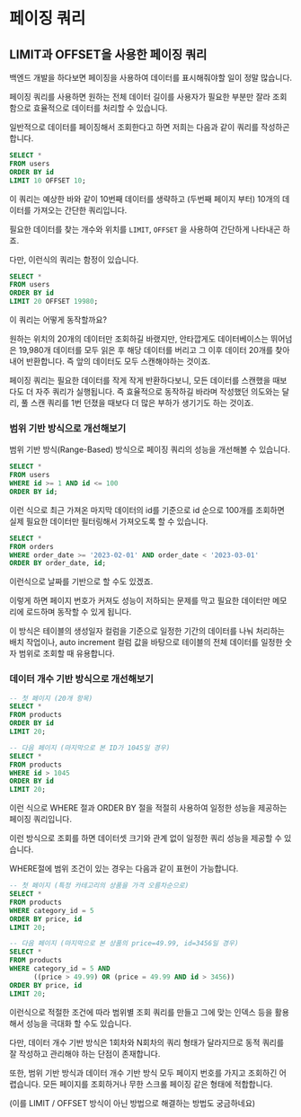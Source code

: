 # 페이징 쿼리

## LIMIT과 OFFSET을 사용한 페이징 쿼리

백엔드 개발을 하다보면 페이징을 사용하여 데이터를 표시해줘야할 일이 정말 많습니다.

페이징 쿼리를 사용하면 원하는 전체 데이터 길이를 사용자가 필요한 부분만 잘라 조회함으로 효율적으로 데이터를 처리할 수 있습니다.

일반적으로 데이터를 페이징해서 조회한다고 하면 저희는 다음과 같이 쿼리를 작성하곤 합니다.

```sql
SELECT *
FROM users
ORDER BY id
LIMIT 10 OFFSET 10;
```
이 쿼리는 예상한 바와 같이 10번째 데이터를 생략하고 (두번째 페이지 부터) 10개의 데이터를 가져오는 간단한 쿼리입니다.

필요한 데이터를 찾는 개수와 위치를 `LIMIT`, `OFFSET` 을 사용하여 간단하게 나타내곤 하죠.

다만, 이런식의 쿼리는 함정이 있습니다.

```sql
SELECT *
FROM users
ORDER BY id
LIMIT 20 OFFSET 19980;
```
이 쿼리는 어떻게 동작할까요?

원하는 위치의 20개의 데이터만 조회하길 바랬지만, 안타깝게도 데이터베이스는 뛰어넘은 19,980개 데이터를 모두 읽은 후 해당 데이터를 버리고
그 이후 데이터 20개를 찾아내어 반환합니다. 즉 앞의 데이터도 모두 스캔해야하는 것이죠.

페이징 쿼리는 필요한 데이터를 작게 작게 반환하다보니, 모든 데이터를 스캔했을 때보다도 더 자주 쿼리가 실행됩니다. 즉 효율적으로 동작하길 바라며 작성했던 의도와는 달리,
풀 스캔 쿼리를 1번 던졌을 때보다 더 많은 부하가 생기기도 하는 것이죠.

### 범위 기반 방식으로 개선해보기

범위 기반 방식(Range-Based) 방식으로 페이징 쿼리의 성능을 개선해볼 수 있습니다.

```sql
SELECT *
FROM users
WHERE id >= 1 AND id <= 100
ORDER BY id;
```

이런 식으로 최근 가져온 마지막 데이터의 id를 기준으로 id 순으로 100개를 조회하면 실제 필요한 데이터만 필터링해서 가져오도록 할 수 있습니다.

```sql
SELECT *
FROM orders
WHERE order_date >= '2023-02-01' AND order_date < '2023-03-01'
ORDER BY order_date, id;
```

이런식으로 날짜를 기반으로 할 수도 있겠죠.

이렇게 하면 페이지 번호가 커져도 성능이 저하되는 문제를 막고 필요한 데이터만 메모리에 로드하며 동작할 수 있게 됩니다.

이 방식은 테이블의 생성일자 컬럼을 기준으로 일정한 기간의 데이터를 나눠 처리하는 배치 작업이나, auto increment 컬럼 값을 바탕으로 테이블의 전체 데이터를 일정한 숫자 범위로 조회할 때 유용합니다.

### 데이터 개수 기반 방식으로 개선해보기

```sql
-- 첫 페이지 (20개 항목)
SELECT *
FROM products
ORDER BY id
LIMIT 20;

-- 다음 페이지 (마지막으로 본 ID가 1045일 경우)
SELECT *
FROM products
WHERE id > 1045
ORDER BY id
LIMIT 20;
```

이런 식으로 WHERE 절과 ORDER BY 절을 적절히 사용하여 일정한 성능을 제공하는 페이징 쿼리입니다.

이런 방식으로 조회를 하면 데이터셋 크기와 관계 없이 일정한 쿼리 성능을 제공할 수 있습니다.

WHERE절에 범위 조건이 있는 경우는 다음과 같이 표현이 가능합니다.

```sql
-- 첫 페이지 (특정 카테고리의 상품을 가격 오름차순으로)
SELECT *
FROM products
WHERE category_id = 5
ORDER BY price, id
LIMIT 20;

-- 다음 페이지 (마지막으로 본 상품의 price=49.99, id=3456일 경우)
SELECT *
FROM products
WHERE category_id = 5 AND
      ((price > 49.99) OR (price = 49.99 AND id > 3456))
ORDER BY price, id
LIMIT 20;
```

이런식으로 적절한 조건에 따라 범위별 조회 쿼리를 만들고 그에 맞는 인덱스 등을 활용해서 성능을 극대화 할 수도 있습니다.

다만, 데이터 개수 기반 방식은 1회차와 N회차의 쿼리 형태가 달라지므로 동적 쿼리를 잘 작성하고 관리해야 하는 단점이 존재합니다.

또한, 범위 기반 방식과 데이터 개수 기반 방식 모두 페이지 번호를 가지고 조회하긴 어렵습니다. 모든 페이지를 조회하거나 무한 스크롤 페이징 같은 형태에 적합합니다.

(이를 LIMIT / OFFSET 방식이 아닌 방법으로 해결하는 방법도 궁금하네요)



